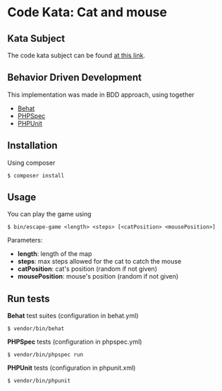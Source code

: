 # Code Kata: Cat and mouse

## Kata Subject

The code kata subject can be found [at this link](https://api.codewars.com/kata/cat-and-mouse-2d-version).

## Behavior Driven Development

This implementation was made in BDD approach, using together
- [Behat](http://behat.org)
- [PHPSpec](http://www.phpspec.net)
- [PHPUnit](https://phpunit.de)

## Installation

Using composer 
```
$ composer install
```

## Usage

You can play the game using
```
$ bin/escape-game <length> <steps> [<catPosition> <mousePosition>]
```

Parameters:
- **length**: length of the map
- **steps**: max steps allowed for the cat to catch the mouse
- **catPosition**: cat's position (random if not given)
- **mousePosition**: mouse's position (random if not given)

## Run tests

**Behat** test suites (configuration in behat.yml)
```
$ vendor/bin/behat
```

**PHPSpec** tests (configuration in phpspec.yml)
```
$ vendor/bin/phpspec run
```

**PHPUnit** tests (configuration in phpunit.xml)
```
$ vendor/bin/phpunit
```
